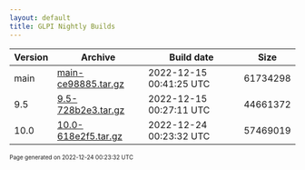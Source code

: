 ```yaml
---
layout: default
title: GLPI Nightly Builds
---
```


Version|Archive|Build date|Size
---|---|---|---
main|[main-ce98885.tar.gz](main-ce98885.tar.gz)|2022-12-15 00:41:25 UTC|61734298
9.5|[9.5-728b2e3.tar.gz](9.5-728b2e3.tar.gz)|2022-12-15 00:27:11 UTC|44661372
10.0|[10.0-618e2f5.tar.gz](10.0-618e2f5.tar.gz)|2022-12-24 00:23:32 UTC|57469019

<font size="1">Page generated on 2022-12-24 00:23:32 UTC</font>
